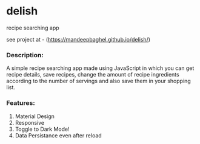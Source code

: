 # delish

recipe searching app 

see project at -  (https://mandeepbaghel.github.io/delish/)

### Description:

A simple recipe searching app made using JavaScript in which you can get recipe details, save recipes, change the amount of recipe ingredients according to the number of servings and also save them in your shopping list.

### Features:

1. Material Design
2. Responsive
3. Toggle to Dark Mode!
4. Data Persistance even after reload

